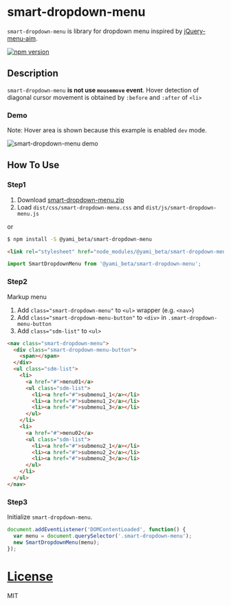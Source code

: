 # smart-dropdown-menu
`smart-dropdown-menu` is library for dropdown menu inspired by [jQuery-menu-aim](https://github.com/kamens/jQuery-menu-aim).

[![npm version](https://badge.fury.io/js/%40yami_beta%2Fsmart-dropdown-menu.svg)](https://badge.fury.io/js/%40yami_beta%2Fsmart-dropdown-menu)

## Description
`smart-dropdown-menu` **is not use `mousemove` event**.
Hover detection of diagonal cursor movement is obtained by `:before` and `:after` of `<li>`

### Demo
Note: Hover area is shown because this example is enabled `dev` mode.

![smart-dropdown-menu demo](https://raw.githubusercontent.com/yami-beta/smart-dropdown-menu/master/example/img/demo.gif)

## How To Use

### Step1
1. Download [smart-dropdown-menu.zip](latest-release)
2. Load `dist/css/smart-dropdown-menu.css` and `dist/js/smart-dropdown-menu.js`

or

```sh
$ npm install -S @yami_beta/smart-dropdown-menu
```

```html
<link rel="stylesheet" href="node_modules/@yami_beta/smart-dropdown-menu/dist/css/smart-dropdown-menu.css">
```

```javascript
import SmartDropdownMenu from '@yami_beta/smart-dropdown-menu';
```

### Step2
Markup menu

1. Add `class="smart-dropdown-menu"` to `<ul>` wrapper (e.g. `<nav>`)
2. Add `class="smart-dropdown-menu-button"` to `<div>` in `.smart-dropdown-menu-button`
3. Add `class="sdm-list"` to `<ul>`

```html
<nav class="smart-dropdown-menu">
  <div class="smart-dropdown-menu-button">
    <span></span>
  </div>
  <ul class="sdm-list">
    <li>
      <a href="#">menu01</a>
      <ul class="sdm-list">
        <li><a href="#">submenu1_1</a></li>
        <li><a href="#">submenu1_2</a></li>
        <li><a href="#">submenu1_3</a></li>
      </ul>
    </li>
    <li>
      <a href="#">menu02</a>
      <ul class="sdm-list">
        <li><a href="#">submenu2_1</a></li>
        <li><a href="#">submenu2_2</a></li>
        <li><a href="#">submenu2_3</a></li>
      </ul>
    </li>
  </ul>
</nav>
```

### Step3
Initialize `smart-dropdown-menu`.

```javascript
document.addEventListener('DOMContentLoaded', function() {
  var menu = document.querySelector('.smart-dropdown-menu');
  new SmartDropdownMenu(menu);
});
```

# [License](https://github.com/yami-beta/smart-dropdown-menu/blob/master/LICENSE)
MIT

[latest-release]: https://github.com/yami-beta/smart-dropdown-menu/releases/download/v0.1.0/smart-dropdown-menu.zip
